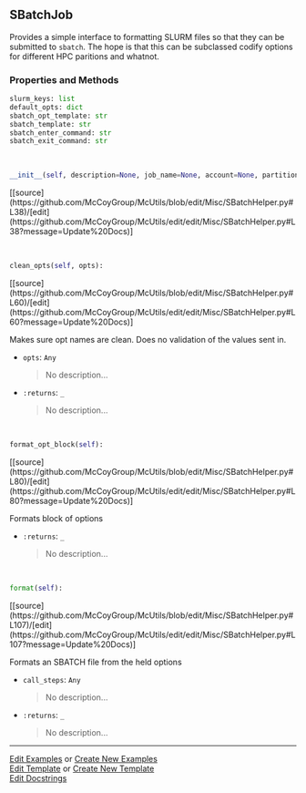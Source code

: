 ## <a id="McUtils.Misc.SBatchHelper.SBatchJob">SBatchJob</a>
Provides a simple interface to formatting SLURM
files so that they can be submitted to `sbatch`.
The hope is that this can be subclassed codify
options for different HPC paritions and whatnot.

### Properties and Methods
```python
slurm_keys: list
default_opts: dict
sbatch_opt_template: str
sbatch_template: str
sbatch_enter_command: str
sbatch_exit_command: str
```
<a id="McUtils.Misc.SBatchHelper.SBatchJob.__init__" class="docs-object-method">&nbsp;</a> 
```python
__init__(self, description=None, job_name=None, account=None, partition=None, mem=None, nodes=None, ntasks_per_node=None, chdir=None, output=None, steps=(), **opts): 
```
<div class="docs-source-link" markdown="1">
[[source](https://github.com/McCoyGroup/McUtils/blob/edit/Misc/SBatchHelper.py#L38)/[edit](https://github.com/McCoyGroup/McUtils/edit/edit/Misc/SBatchHelper.py#L38?message=Update%20Docs)]
</div>

<a id="McUtils.Misc.SBatchHelper.SBatchJob.clean_opts" class="docs-object-method">&nbsp;</a> 
```python
clean_opts(self, opts): 
```
<div class="docs-source-link" markdown="1">
[[source](https://github.com/McCoyGroup/McUtils/blob/edit/Misc/SBatchHelper.py#L60)/[edit](https://github.com/McCoyGroup/McUtils/edit/edit/Misc/SBatchHelper.py#L60?message=Update%20Docs)]
</div>

Makes sure opt names are clean.
        Does no validation of the values sent in.
- `opts`: `Any`
    >No description...
- `:returns`: `_`
    >No description...

<a id="McUtils.Misc.SBatchHelper.SBatchJob.format_opt_block" class="docs-object-method">&nbsp;</a> 
```python
format_opt_block(self): 
```
<div class="docs-source-link" markdown="1">
[[source](https://github.com/McCoyGroup/McUtils/blob/edit/Misc/SBatchHelper.py#L80)/[edit](https://github.com/McCoyGroup/McUtils/edit/edit/Misc/SBatchHelper.py#L80?message=Update%20Docs)]
</div>

Formats block of options
- `:returns`: `_`
    >No description...

<a id="McUtils.Misc.SBatchHelper.SBatchJob.format" class="docs-object-method">&nbsp;</a> 
```python
format(self): 
```
<div class="docs-source-link" markdown="1">
[[source](https://github.com/McCoyGroup/McUtils/blob/edit/Misc/SBatchHelper.py#L107)/[edit](https://github.com/McCoyGroup/McUtils/edit/edit/Misc/SBatchHelper.py#L107?message=Update%20Docs)]
</div>

Formats an SBATCH file from the held options
- `call_steps`: `Any`
    >No description...
- `:returns`: `_`
    >No description...





___

[Edit Examples](https://github.com/McCoyGroup/McUtils/edit/edit/ci/examples/McUtils/Misc/SBatchHelper/SBatchJob.md) or 
[Create New Examples](https://github.com/McCoyGroup/McUtils/new/edit/?filename=ci/examples/McUtils/Misc/SBatchHelper/SBatchJob.md) <br/>
[Edit Template](https://github.com/McCoyGroup/McUtils/edit/edit/ci/docs/McUtils/Misc/SBatchHelper/SBatchJob.md) or 
[Create New Template](https://github.com/McCoyGroup/McUtils/new/edit/?filename=ci/docs/templates/McUtils/Misc/SBatchHelper/SBatchJob.md) <br/>
[Edit Docstrings](https://github.com/McCoyGroup/McUtils/edit/edit/McUtils/Misc/SBatchHelper.py?message=Update%20Docs)